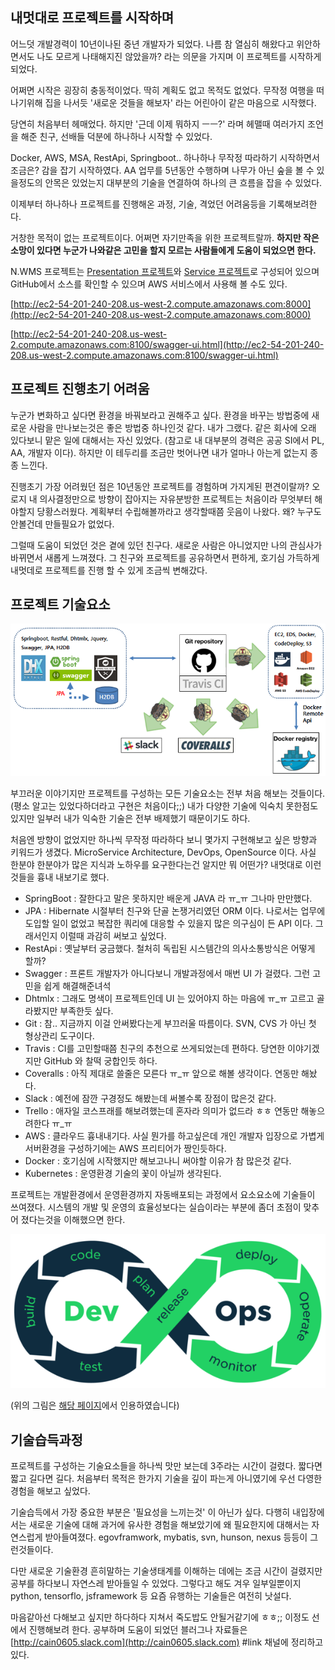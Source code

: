 ## 내멋대로 프로젝트를 시작하며

어느덧 개발경력이 10년이나된 중년 개발자가 되었다. 
나름 참 열심히 해왔다고 위안하면서도 나도 모르게 나태해지진 않았을까? 라는 의문을 가지며 이 프로젝트를 시작하게 되었다.

어쩌면 시작은 굉장히 충동적이었다. 딱히 계획도 없고 목적도 없었다. 
무작정 여행을 떠나기위해 집을 나서듯 '새로운 것들을 해보자' 라는 어린아이 같은 마음으로 시작했다.

당연히 처음부터 헤매었다. 하지만 '근데 이제 뭐하지 ㅡㅡ?' 라며 헤맬때 여러가지 조언을 해준 친구, 선배들 덕분에 하나하나 시작할 수 있었다.

Docker, AWS, MSA, RestApi, Springboot.. 하나하나 무작정 따라하기 시작하면서 조금은? 감을 잡기 시작하였다.
AA 업무를 5년동안 수행하며 나무가 아닌 숲을 볼 수 있을정도의 안목은 있었는지 대부분의 기술을 연결하여 하나의 큰 흐름을 잡을 수 있었다.

이제부터 하나하나 프로젝트를 진행해온 과정, 기술, 격었던 어려움등을 기록해보려한다.

거창한 목적이 없는 프로젝트이다. 어쩌면 자기만족을 위한 프로젝트랄까.
**하지만 작은 소망이 있다면 누군가 나와같은 고민을 할지 모르는 사람들에게 도움이 되었으면 한다.**

N.WMS 프로젝트는 [Presentation 프로젝트](https://github.com/cain0605/nwms.presentation)와 [Service 프로젝트](https://github.com/cain0605/nwms.service)로 구성되어 있으며 GitHub에서 소스를 확인할 수 있으며 AWS 서비스에서 사용해 볼 수도 있다.

[http://ec2-54-201-240-208.us-west-2.compute.amazonaws.com:8000](http://ec2-54-201-240-208.us-west-2.compute.amazonaws.com:8000)

[http://ec2-54-201-240-208.us-west-2.compute.amazonaws.com:8100/swagger-ui.html](http://ec2-54-201-240-208.us-west-2.compute.amazonaws.com:8100/swagger-ui.html)



## 프로젝트 진행초기 어려움

누군가 변화하고 싶다면 환경을 바꿔보라고 권해주고 싶다. 환경을 바꾸는 방법중에 새로운 사람을 만나보는것은 좋은 방법중 하나인것 같다.
내가 그랬다. 같은 회사에 오래 있다보니 맡은 일에 대해서는 자신 있었다. (참고로 내 대부분의 경력은 공공 SI에서 PL, AA, 개발자 이다).
하지만 이 테두리를 조금만 벗어나면 내가 얼마나 아는게 없는지 종종 느낀다.

진행초기 가장 어려웠던 점은 10년동안 프로젝트를 경험하며 가지게된 편견이랄까? 
오로지 내 의사결정만으로 방향이 잡아지는 자유분방한 프로젝트는 처음이라 무엇부터 해야할지 당황스러웠다. 
계획부터 수립해볼까라고 생각할때쯤 웃음이 나왔다. 왜? 누구도 안볼건데 만들필요가 없었다.

그럴때 도움이 되었던 것은 곁에 있던 친구다. 새로운 사람은 아니었지만 나의 관심사가 바뀌면서 새롭게 느껴졌다.
그 친구와 프로젝트를 공유하면서 편하게, 호기심 가득하게 내멋데로 프로젝트를 진행 할 수 있게 조금씩 변해갔다.



## 프로젝트 기술요소

![Image](software.png)

부끄러운 이야기지만 프로젝트를 구성하는 모든 기술요소는 전부 처음 해보는 것들이다. (평소 알고는 있었다하더라고 구현은 처음이다;;)
내가 다양한 기술에 익숙치 못한점도 있지만 일부러 내가 익숙한 기술은 전부 배제했기 때문이기도 하다.

처음엔 방향이 없었지만 하나씩 무작정 따라하다 보니 몇가지 구현해보고 싶은 방향과 키워드가 생겼다.
MicroService Architecture, DevOps, OpenSource 이다. 사실 한분야 한분야가 많은 지식과 노하우를 요구한다는건 알지만 뭐 어떤가?
내멋대로 이런 것들을 흉내 내보기로 했다.

- SpringBoot : 잘한다고 말은 못하지만 배운게 JAVA 라 ㅠ_ㅠ 그나마 만만했다.
- JPA : Hibernate 시절부터 친구와 단골 논쟁거리였던 ORM 이다. 나로서는 업무에 도입할 일이 없었고 복잡한 쿼리에 대응할 수 있을지 많은 의구심이 든  API 이다. 그래서인지 이럴때 과감히 써보고 싶었다.
- RestApi : 옛날부터 궁금했다. 철처히 독립된 시스템간의 의사소통방식은 어떻게 할까?
- Swagger : 프론트 개발자가 아니다보니 개발과정에서 매번 UI 가 걸렸다. 그런 고민을 쉽게 해결해준녀석
- Dhtmlx : 그래도 명색이 프로젝트인데 UI 는 있어야지 하는 마음에 ㅠ_ㅠ 고르고 골라봤지만 부족한듯 싶다.
- Git : 참.. 지금까지 이걸 안써봤다는게 부끄러울 따름이다. SVN, CVS 가 아닌 첫 형상관리 도구이다.
- Travis : CI를 고민할때쯤 친구의 추천으로 쓰게되었는데 편하다. 당연한 이야기겠지만 GitHub 와 찰떡 궁합인듯 하다.
- Coveralls :  아직 제대로 쓸줄은 모른다 ㅠ_ㅠ 앞으로 해볼 생각이다. 연동만 해놨다.
- Slack :  예전에 잠깐 구경정도 해봤는데 써볼수록 장점이 많은것 같다.
- Trello : 애자일 코스프래를 해보려했는데 혼자라 의미가 없드라 ㅎㅎ 연동만 해놓으려한다 ㅠ_ㅠ
- AWS : 클라우드 흉내내기다. 사실 뭔가를 하고싶은데 개인 개발자 입장으로 가볍게 서버환경을 구성하기에는 AWS 프리티어가 짱인듯하다.
- Docker : 호기심에 시작했지만 해보고나니 써야할 이유가 참 많은것 같다.
- Kubernetes : 운영환경 기술의 꽃이 아닐까 생각된다.

프로젝트는 개발환경에서 운영환경까지 자동배포되는 과정에서 요소요소에 기술들이 쓰여졌다. 시스템의 개발 및 운영의 효율성보다는 실습이라는 부분에 좀더 초점이 맞추어 졌다는것을 이해했으면 한다.

![Image](devops.png)

(위의 그림은 [해당 페이지](https://www.contegix.com/devops-part1-its-more-than-teams/)에서 인용하였습니다)



## 기술습득과정

프로젝트를 구성하는 기술요소들을 하나씩 맛만 보는데 3주라는 시간이 걸렸다. 짧다면 짧고 길다면 길다. 
처음부터 목적은 한가지 기술을 깊이 파는게 아니였기에 우선 다영한 경험을 해보고 싶었다.

기술습득에서 가장 중요한 부분은 '필요성을 느끼는것' 이 아닌가 싶다. 다행히 내입장에서는 새로운 기술에 대해 과거에 유사한 경험을 해보았기에 왜 필요한지에 대해서는 자연스럽게 받아들여졌다. egovframwork, mybatis, svn, hunson, nexus 등등이 그런것들이다.

다만 새로운 기술환경 흔히말하는 기술생태계를 이해하는 데에는 조금 시간이 걸렸지만 공부를 하다보니 자연스레 받아들일 수 있었다.
그렇다고 해도 겨우 일부일뿐이지 python, tensorflo, jsframework 등 요즘 유행하는 기술들은 여전히 낫설다.

마음같아선 다해보고 싶지만 하다하다 지쳐서 죽도밥도 안될거같기에 ㅎㅎ;; 이정도 선에서 진행해보려 한다.
공부하며 도움이 되었던 블러그나 자료들은 [http://cain0605.slack.com](http://cain0605.slack.com) #link 채널에 정리하고 있다.

```markdown

```

